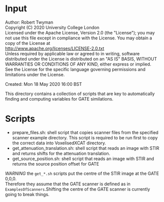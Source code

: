 # Input

Author: Robert Twyman<br />
Copyright (C) 2020 University College London<br />
Licensed under the Apache License, Version 2.0 (the "License");
you may not use this file except in compliance with the License.
You may obtain a copy of the License at
<br />
http://www.apache.org/licenses/LICENSE-2.0.txt
<br />
Unless required by applicable law or agreed to in writing, software
distributed under the License is distributed on an "AS IS" BASIS,
WITHOUT WARRANTIES OR CONDITIONS OF ANY KIND, either express or implied.
See the License for the specific language governing permissions and
limitations under the License.

Created:  Mon 18 May 2020 16:00 BST

This directory contains a collection of scripts that are key to automatically finding and computing variables for GATE similations.

Scripts
=======
* prepare_files.sh: shell script that copies scanner files from the specified scanner example directory. This script is required to be run first to copy the correct data into VoxelisedXCAT directory.
* get_attenuation_translation.sh: shell script that reads an image with STIR and returns shifts for the attenuation translation.
* get_source_position.sh: shell script that reads an image with STIR and returns the source position offset for GATE

*WARNING* the `get_*.sh` scripts put the centre of the STIR image at the GATE 0,0,0.  
Therefore they assume that the GATE scanner is defined as in `ExamplesOfScanners`.Shifting the centre of the GATE scanner is
currently going to break things.
